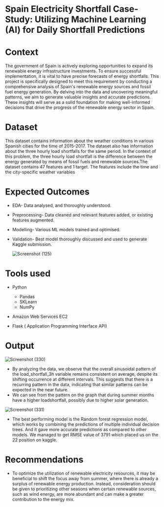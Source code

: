 # Spain Electricity Shortfall Case-Study: Utilizing Machine Learning (AI) for Daily Shortfall Predictions

# Context
The government of Spain is actively exploring opportunities to expand its renewable energy infrastructure investments. To ensure successful implementation, it is vital to have precise forecasts of energy shortfalls. This project is specifically designed to meet this requirement by conducting a comprehensive analysis of Spain's renewable energy sources and fossil fuel energy generation. By delving into the data and uncovering meaningful patterns, we aim to generate valuable insights and accurate predictions. These insights will serve as a solid foundation for making well-informed decisions that drive the progress of the renewable energy sector in Spain.

# Dataset
This dataset contains information about the weather conditions in various Spanish cities for the time of 2015-2017. The dataset also has information about the three hourly load shortfalls for the same period. In the context of this problem, the three hourly load shortfall is the difference between the energy generated by means of fossil fuels and renewable sources.The dataset contains 47 features and 1 target. The features include the time and the city-specific weather variables

# Expected Outcomes
- EDA- Data analysed, and thoroughly understood.
- Preprocessing- Data cleaned and relevant features added, or existing features augmented.
- Modelling- Various ML models trained and optimised.
- Validation- Best model thoroughly discussed and used to generate Kaggle submission.
  
  ![Screenshot (125)](https://github.com/Nthabi-06/Spain-Electricity-Shortfall-Case-Study/assets/128138564/091563ef-c792-4163-b40e-bc813695c1c5)

# Tools used
- Python
  - Pandas
  - SKLearn
  - NumPy

- Amazon Web Services EC2
- Flask ( Application Programming Interface API)

# Output

![Screenshot (330)](https://github.com/Nthabi-06/Spain-Electricity-Shortfall-Case-Study/assets/128138564/8e812558-b394-483c-9319-fdfbea694b33)

- By analyzing the data, we observe that the overall sinusoidal pattern of the load_shortfall_3h variable remains consistent on average, despite its shifting occurrence at different intervals. This suggests that there is a recurring pattern in the data, indicating that similar patterns can be expected in the near future.
- We can see from the pattern on the graph that during summer months have a higher loadshortfall, possibly due to higher solar generation.

![Screenshot (331)](https://github.com/Nthabi-06/Spain-Electricity-Shortfall-Case-Study/assets/128138564/9db50e92-127e-4105-9e1b-c6cfc9cdbdec)

- The best performing model is the Random forest regression model, which works by combining the predictions of multiple individual decision trees. And it gave more accurate predictions as compared to other models. We managed to get RMSE value of 3791 which placed us on the 22 position on kaggle.

# Recommendations
- To optimize the utilization of renewable electricity resources, it may be beneficial to shift the focus away from summer, where there is already a surplus of renewable energy production. Instead, consideration should be given to prioritizing other seasons when certain renewable sources, such as wind energy, are more abundant and can make a greater contribution to the energy mix.
